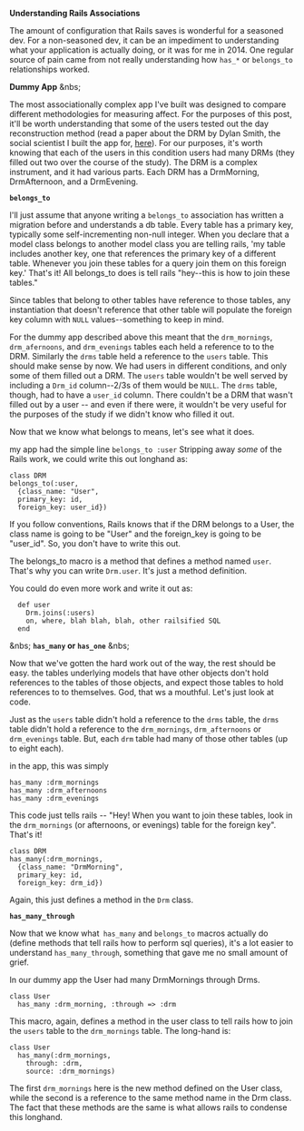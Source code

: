 **Understanding Rails Associations**

The amount of configuration that Rails saves is wonderful for a seasoned dev.  For a non-seasoned dev, it can be an impediment to understanding what your application is actually doing, or it was for me in 2014.  One regular source of pain came from not really understanding how `has_*` or `belongs_to` relationships worked.


**Dummy App**
&nbs;

The most associationally complex app I've built was designed to compare different methodologies for measuring affect.  For the purposes of this post, it'll be worth understanding that some of the users tested out the day reconstruction method (read a paper about the DRM by Dylan Smith, the social scientist I built the app for, <a href="https://www.google.com/url?sa=t&rct=j&q=&esrc=s&source=web&cd=2&ved=0ahUKEwjHmP_05pTQAhWJ54MKHdoaDzwQFgggMAE&url=http%3A%2F%2Fstat.gov.pl%2Fdownload%2Fgfx%2Fportalinformacyjny%2Fen%2Fdefaultlistaplikow%2F3450%2F7%2F1%2F7a_smith_s429-440_1_8_2016.pdf&usg=AFQjCNFdXtJHcTAZVzjmZE7-sK_wJDFzRw&sig2=LG4U7LfqBCupkr9YjYLohw&bvm=bv.137904068,d.eWE&cad=rja">here</a>).  For our purposes, it's worth knowing that each of the users in this condition users had many DRMs (they filled out two over the course of the study).  The DRM is a complex instrument, and it had various parts.  Each DRM has a DrmMorning, DrmAfternoon, and a DrmEvening.


**`belongs_to`**


I'll just assume that anyone writing a `belongs_to` association has written a migration before and understands a db table.  Every table has a primary key, typically some self-incrementing non-null integer.  When you declare that a model class belongs to another model class you are telling rails, 'my table includes another key, one that references the primary key of a different table.  Whenever you join these tables for a query join them on this foreign key.'  That's it!  All belongs_to does is tell rails "hey--this is how to join these tables."

Since tables that belong to other tables have reference to those tables, any instantiation that doesn't reference that other table will populate the foreign key column with `NULL` values--something to keep in mind.

For the dummy app described above this meant that the `drm_mornings`, `drm_afernoons`, and `drm_evenings` tables each held a reference to to the DRM.  Similarly the `drms` table held a reference to the `users` table.  This should make sense by now.  We had users in different conditions, and only some of them filled out a DRM.  The `users` table wouldn't be well served by including a `Drm_id` column--2/3s of them would be `NULL`.  The `drms` table, though, had to have a `user_id` column.  There couldn't be a DRM that wasn't filled out by a user -- and even if there were, it wouldn't be very useful for the purposes of the study if we didn't know who filled it out.

Now that we know what belongs to means, let's see what it does.

my app had the simple line
`belongs_to :user`
Stripping away <em>some</em> of the Rails work, we could write this out longhand as:
````
class DRM
belongs_to(:user,
  {class_name: "User",
  primary_key: id,
  foreign_key: user_id})
````

If you follow conventions, Rails knows that if the DRM belongs to a User, the class name is going to be "User" and the foreign_key is going to be "user_id".  So, you don't have to write this out.

The belongs_to macro is a method that defines a method named `user`.  That's why you can write `Drm.user`.  It's just a method definition.

You could do even more work and write it out as:
````
  def user
    Drm.joins(:users)
    on, where, blah blah, blah, other railsified SQL
  end
````

&nbs;
**`has_many` or `has_one`**
&nbs;

Now that we've gotten the hard work out of the way, the rest should be easy.  the tables underlying models that have other objects don't hold references to the tables of those objects, and expect those tables to hold references to to themselves.  God, that ws a mouthful.  Let's just look at code.

Just as the `users` table didn't hold a reference to the  `drms` table, the `drms` table didn't hold a reference to the `drm_mornings`, `drm_afternoons` or `drm_evenings` table.  But, each `drm` table had many of those other tables (up to eight each).

in the app, this was simply
````
has_many :drm_mornings
has_many :drm_afternoons
has_many :drm_evenings
````
This code just tells rails -- "Hey!  When you want to join these tables, look in the `drm_mornings` (or afternoons, or evenings) table for the foreign key".  That's it!
````
class DRM
has_many(:drm_mornings,
  {class_name: "DrmMorning",
  primary_key: id,
  foreign_key: drm_id})
````
Again, this just defines a method in the `Drm` class.


**`has_many_through`**


Now that we know what` has_many` and `belongs_to` macros actually do (define methods that tell rails how to perform sql queries), it's a lot easier to understand `has_many_through`, something that gave me no small amount of grief.

In our dummy app the User had many DrmMornings through Drms.
````
class User
  has_many :drm_morning, :through => :drm
````
This macro, again, defines a method in the user class to tell rails how to join the `users` table to the `drm_mornings` table.  The long-hand is:
````
class User
  has_many(:drm_mornings,
    through: :drm,
    source: :drm_mornings)
````
The first `drm_mornings` here is the new method defined on the User class, while the second is a reference to the same method name in the Drm class.  The fact that these methods are the same is what allows rails to condense this longhand.
